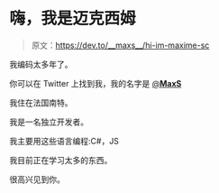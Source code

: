 # 嗨，我是迈克西姆

> 原文：<https://dev.to/__maxs__/hi-im-maxime-sc>

我编码太多年了。

你可以在 Twitter 上找到我，我的名字是 [@__MaxS__](https://twitter.com/__MaxS__)

我住在法国南特。

我是一名独立开发者。

我主要用这些语言编程:C#，JS

我目前正在学习太多的东西。

很高兴见到你。